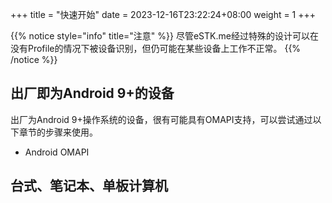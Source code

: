 +++
title = "快速开始"
date =  2023-12-16T23:22:24+08:00
weight = 1
+++

{{% notice style="info" title="注意" %}}
尽管eSTK.me经过特殊的设计可以在没有Profile的情况下被设备识别，但仍可能在某些设备上工作不正常。
{{% /notice %}}

## 出厂即为Android 9+的设备
出厂为Android 9+操作系统的设备，很有可能具有OMAPI支持，可以尝试通过以下章节的步骤来使用。
- Android OMAPI

## 台式、笔记本、单板计算机

